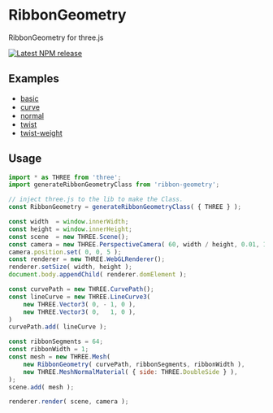 # RibbonGeometry

RibbonGeometry for three.js

[![Latest NPM release](https://img.shields.io/npm/v/ribbon-geometry.svg)](https://www.npmjs.com/package/ribbon-geometry)

## Examples

- [basic](https://yomotsu.github.io/ribbon-geometry/examples/basic.html)
- [curve](https://yomotsu.github.io/ribbon-geometry/examples/curve.html)
- [normal](https://yomotsu.github.io/ribbon-geometry/examples/normal.html)
- [twist](https://yomotsu.github.io/ribbon-geometry/examples/twist.html)
- [twist-weight](https://yomotsu.github.io/ribbon-geometry/examples/twist-weight.html)

## Usage

```javascript
import * as THREE from 'three';
import generateRibbonGeometryClass from 'ribbon-geometry';

// inject three.js to the lib to make the Class.
const RibbonGeometry = generateRibbonGeometryClass( { THREE } );

const width  = window.innerWidth;
const height = window.innerHeight;
const scene  = new THREE.Scene();
const camera = new THREE.PerspectiveCamera( 60, width / height, 0.01, 100 );
camera.position.set( 0, 0, 5 );
const renderer = new THREE.WebGLRenderer();
renderer.setSize( width, height );
document.body.appendChild( renderer.domElement );

const curvePath = new THREE.CurvePath();
const lineCurve = new THREE.LineCurve3(
	new THREE.Vector3( 0, - 1, 0 ),
	new THREE.Vector3( 0,   1, 0 ),
)
curvePath.add( lineCurve );

const ribbonSegments = 64;
const ribbonWidth = 1;
const mesh = new THREE.Mesh(
	new RibbonGeometry( curvePath, ribbonSegments, ribbonWidth ),
	new THREE.MeshNormalMaterial( { side: THREE.DoubleSide } ),
);
scene.add( mesh );

renderer.render( scene, camera );
```



